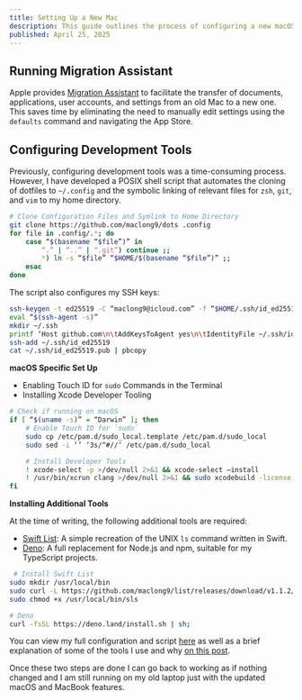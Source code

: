 ```yaml
---
title: Setting Up a New Mac
description: This guide outlines the process of configuring a new macOS system.
published: April 25, 2025
---
```


## Running Migration Assistant

Apple provides [Migration Assistant](https://support.apple.com/en-us/102613) to facilitate the transfer of documents, applications, user accounts, and settings from an old Mac to a new one. This saves time by eliminating the need to manually edit settings using the `defaults` command and navigating the App Store.

## Configuring Development Tools

Previously, configuring development tools was a time-consuming process. However, I have developed a POSIX shell script that automates the cloning of dotfiles to `~/.config` and the symbolic linking of relevant files for `zsh`, `git`, and `vim` to my home directory.

```sh
# Clone Configuration Files and Symlink to Home Directory
git clone https://github.com/maclong9/dots .config
for file in .config/.*; do
	case “$(basename “$file”)” in
		“.” | “..” | “.git”) continue ;;
		*) ln -s “$file” “$HOME/$(basename “$file”)” ;;
	esac
done
```

The script also configures my SSH keys:

```sh
ssh-keygen -t ed25519 -C “maclong9@icloud.com” -f “$HOME/.ssh/id_ed25519” -N “”
eval “$(ssh-agent -s)”
mkdir ~/.ssh
printf ‘Host github.com\n\tAddKeysToAgent yes\n\tIdentityFile ~/.ssh/id_ed25519” > ~/.ssh/config
ssh-add ~/.ssh/id_ed25519
cat ~/.ssh/id_ed25519.pub | pbcopy
```

**macOS Specific Set Up**

* Enabling Touch ID for `sudo` Commands in the Terminal 
* Installing Xcode Developer Tooling

```sh
# Check if running on macOS
if [ “$(uname -s)” = “Darwin” ]; then
    # Enable Touch ID for `sudo`
    sudo cp /etc/pam.d/sudo_local.template /etc/pam.d/sudo_local
    sudo sed -i ‘’ ‘3s/^#//‘ /etc/pam.d/sudo_local

    # Install Developer Tools
    ! xcode-select -p >/dev/null 2>&1 && xcode-select —install
    ! /usr/bin/xcrun clang >/dev/null 2>&1 && sudo xcodebuild -license accept
fi
```

**Installing Additional Tools**

At the time of writing, the following additional tools are required:

* [Swift List](https://github.com/maclong9/list): A simple recreation of the UNIX `ls` command written in Swift.
* [Deno](https://deno.com): A full replacement for Node.js and npm, suitable for my TypeScript projects.

```sh
 # Install Swift List
sudo mkdir /usr/local/bin
sudo curl -L https://github.com/maclong9/list/releases/download/v1.1.2/sls -o /usr/local/bin/sls
sudo chmod +x /usr/local/bin/sls

# Deno
curl -fsSL https://deno.land/install.sh | sh;
```

 You can view my full configuration and script [here](https://github.com/maclong9/dots) as well as a brief explanation of some of the tools I use and why [on this post](/articles/my-personal-setup).

Once these two steps are done I can go back to working as if nothing changed and I am still running on my old laptop just with the updated macOS and MacBook features.
